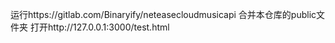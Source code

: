 运行https://gitlab.com/Binaryify/neteasecloudmusicapi
合并本仓库的public文件夹
打开http://127.0.0.1:3000/test.html
